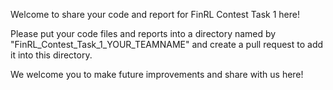 Welcome to share your code and report for FinRL Contest Task 1 here!

Please put your code files and reports into a directory named by "FinRL_Contest_Task_1_YOUR_TEAMNAME" and create a pull request to add it into this directory.

We welcome you to make future improvements and share with us here!
